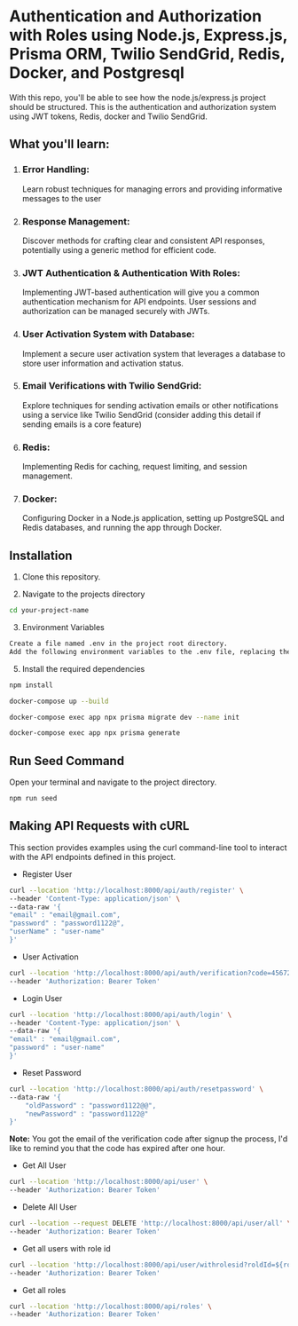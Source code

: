 # Authentication and Authorization with Roles using Node.js, Express.js, Prisma ORM, Twilio SendGrid, Redis, Docker, and Postgresql

With this repo, you'll be able to see how the node.js/express.js project should be structured. This is the authentication and authorization system using JWT tokens, Redis, docker and Twilio SendGrid.

## What you'll learn:

1. ### Error Handling:

   Learn robust techniques for managing errors and providing informative messages to the user

2. ### Response Management:

   Discover methods for crafting clear and consistent API responses, potentially using a generic method for efficient code.

3. ### JWT Authentication & Authentication With Roles:

   Implementing JWT-based authentication will give you a common authentication mechanism for API endpoints. User sessions and authorization
   can be managed securely with JWTs.

4. ### User Activation System with Database:

   Implement a secure user activation system that leverages a database to store user information and activation status.

5. ### Email Verifications with Twilio SendGrid:

   Explore techniques for sending activation emails or other notifications using a service like Twilio SendGrid (consider adding this
   detail if sending emails is a core feature)

6. ### Redis:
   Implementing Redis for caching, request limiting, and session management.

7. ### Docker:
   Configuring Docker in a Node.js application, setting up PostgreSQL and Redis databases, and running the app through Docker.

## Installation

1. Clone this repository.

2. Navigate to the projects directory

```bash
cd your-project-name
```

3. Environment Variables

```bash
Create a file named .env in the project root directory.
Add the following environment variables to the .env file, replacing the placeholders with your actual values
```

5. Install the required dependencies

```bash
npm install
```

```bash
docker-compose up --build
```

```bash
docker-compose exec app npx prisma migrate dev --name init
```

```bash
docker-compose exec app npx prisma generate
```

## Run Seed Command

Open your terminal and navigate to the project directory.

```bash
npm run seed
```

## Making API Requests with cURL

This section provides examples using the curl command-line tool to interact with the API endpoints defined in this project.

- Register User

```bash
curl --location 'http://localhost:8000/api/auth/register' \
--header 'Content-Type: application/json' \
--data-raw '{
"email" : "email@gmail.com",
"password" : "password1122@",
"userName" : "user-name"
}'
```

- User Activation

```bash
curl --location 'http://localhost:8000/api/auth/verification?code=45672' \
--header 'Authorization: Bearer Token'
```

- Login User

```bash
curl --location 'http://localhost:8000/api/auth/login' \
--header 'Content-Type: application/json' \
--data-raw '{
"email" : "email@gmail.com",
"password" : "user-name"
}'
```

- Reset Password

```bash
curl --location 'http://localhost:8000/api/auth/resetpassword' \
--data-raw '{
    "oldPassword" : "password1122@@",
    "newPassword" : "password1122@"
}'
```

**Note:** You got the email of the verification code after signup the process, I'd like to remind you that the code has expired after one hour.

- Get All User

```bash
curl --location 'http://localhost:8000/api/user' \
--header 'Authorization: Bearer Token'
```

- Delete All User

```bash
curl --location --request DELETE 'http://localhost:8000/api/user/all' \
--header 'Authorization: Bearer Token'
```

- Get all users with role id

```bash
curl --location 'http://localhost:8000/api/user/withrolesid?roldId=${rold_id}' \
--header 'Authorization: Bearer Token'
```

- Get all roles

```bash
curl --location 'http://localhost:8000/api/roles' \
--header 'Authorization: Bearer Token'
```
